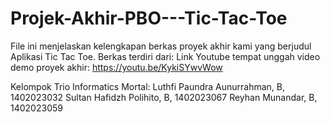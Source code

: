 # Projek-Akhir-PBO---Tic-Tac-Toe
File ini menjelaskan kelengkapan berkas proyek akhir kami yang berjudul Aplikasi Tic Tac Toe. Berkas terdiri dari:
Link Youtube tempat unggah video demo proyek akhir: https://youtu.be/KykiSYwvWow

Kelompok Trio Informatics Mortal:
Luthfi Paundra Aunurrahman, B, 1402023032
Sultan Hafidzh Polihito, B, 1402023067
Reyhan Munandar, B, 1402023059
